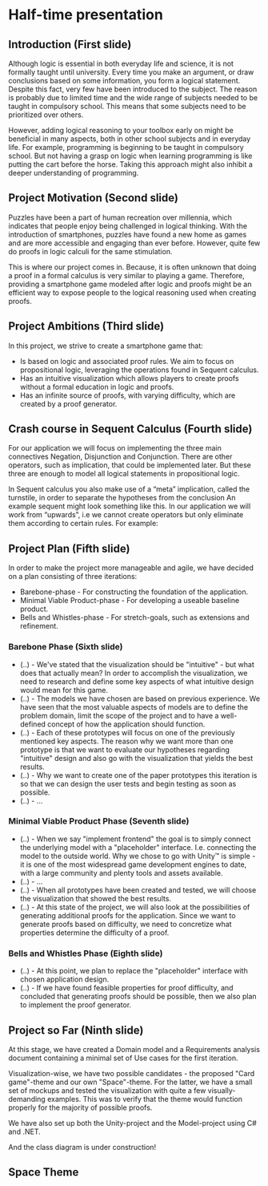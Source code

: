 # Half-time presentation

## Introduction (First slide)

Although logic is essential in both everyday life and science, it is not formally taught until university. Every time you make an argument, or draw conclusions based on some information, you form a logical statement. Despite this fact, very few have been introduced to the subject. The reason is probably due to limited time and the wide range of subjects needed to be taught in compulsory school. This means that some subjects need to be prioritized over others.

However, adding logical reasoning to your toolbox early on might be beneficial in many aspects, both in other school subjects and in everyday life. For example, programming is beginning to be taught in compulsory school. But not having a grasp on logic when learning programming is like putting the cart before the horse. Taking this approach might also inhibit a deeper understanding of programming.

## Project Motivation (Second slide)

Puzzles have been a part of human recreation over millennia, which indicates that people enjoy being challenged in logical thinking. With the introduction of smartphones, puzzles have found a new home as games and are more accessible and engaging than ever before. However, quite few do proofs in logic calculi for the same stimulation.

This is where our project comes in. Because, it is often unknown that doing a proof in a formal calculus is very similar to playing a game. Therefore, providing a smartphone game modeled after logic and proofs might be an efficient way to expose people to the logical reasoning used when creating proofs.

## Project Ambitions (Third slide)

In this project, we strive to create a smartphone game that:

-  Is based on logic and associated proof rules. We aim to focus on propositional logic, leveraging the operations found in Sequent calculus.
-  Has an intuitive visualization which allows players to create proofs without a formal education in logic and proofs.
-  Has an infinite source of proofs, with varying difficulty, which are created by a proof generator.

## Crash course in Sequent Calculus (Fourth slide)

For our application we will focus on implementing the three main connectives Negation, Disjunction and Conjunction. There are other operators, such as implication, that could be implemented later. But these three are enough to model all logical statements in propositional logic.

In Sequent calculus you also make use of a “meta” implication, called the turnstile, in order to separate the hypotheses from the conclusion An example sequent might look something like this. In our application we will work from “upwards”, i.e we cannot create operators but only eliminate them according to certain rules. For example:

## Project Plan (Fifth slide)

In order to make the project more manageable and agile, we have decided on a plan consisting of three iterations:

- Barebone-phase - For constructing the foundation of the application.
- Minimal Viable Product-phase - For developing a useable baseline product.
- Bells and Whistles-phase - For stretch-goals, such as extensions and refinement.

### Barebone Phase (Sixth slide)

- (..) - We've stated that the visualization should be "intuitive" - but what does that actually mean? In order to accomplish the visualization, we need to research and define some key aspects of what intuitive design would mean for this game.
- (..) - The models we have chosen are based on previous experience. We have seen that the most valuable aspects of models are to define the problem domain, limit the scope of the project and to have a well-defined concept of how the application should function.
- (..) - Each of these prototypes will focus on one of the previously mentioned key aspects. The reason why we want more than one prototype is that we want to evaluate our hypotheses regarding "intuitive" design and also go with the visualization that yields the best results.
- (..) - Why we want to create one of the paper prototypes this iteration is so that we can design the user tests and begin testing as soon as possible.
- (..) - ...

### Minimal Viable Product Phase (Seventh slide)

- (..) - When we say "implement frontend" the goal is to simply connect the underlying model with a "placeholder" interface. I.e. connecting the model to the outside world. Why we chose to go with Unity™ is simple - it is one of the most widespread game development engines to date, with a large community and plenty tools and assets available.
- (..) - ...
- (..) - When all prototypes have been created and tested, we will choose the visualization that showed the best results.
- (..) - At this state of the project, we will also look at the possibilities of generating additional proofs for the application. Since we want to generate proofs based on difficulty, we need to concretize what properties determine the difficulty of a proof.

### Bells and Whistles Phase (Eighth slide)

- (..) - At this point, we plan to replace the "placeholder" interface with chosen application design.
- (..) - If we have found feasible properties for proof difficulty, and concluded that generating proofs should be possible, then we also plan to implement the proof generator.

## Project so Far (Ninth slide)

At this stage, we have created a Domain model and a Requirements analysis document containing a minimal set of Use cases for the first iteration.

Visualization-wise, we have two possible candidates - the proposed "Card game"-theme and our own "Space"-theme. For the latter, we have a small set of mockups and tested the visualization with quite a few visually-demanding examples. This was to verify that the theme would function properly for the majority of possible proofs.

We have also set up both the Unity-project and the Model-project using C# and .NET.

And the class diagram is under construction!

## Space Theme
